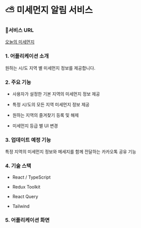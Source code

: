 # ⛅ 미세먼지 알림 서비스



### 🎉서비스 URL

[오늘의 미세먼지](https://lemony452.github.io/fine-dust-notification/)



### 1. 어플리케이션 소개

원하는 시/도 지역 별 미세먼지 정보를 제공합니다.

### 2. 주요 기능

- 사용자가 설정한 기본 지역의 미세먼지 정보 제공

- 특정 시/도의 모든 지역 미세먼지 정보 제공

- 원하는 지역의 즐겨찾기 등록 및 해제

- 미세먼지 등급 별 UI 변경

### 3. 업데이트 예정 기능

특정 지역의 미세먼지 정보와 메세지를 함께 전달하는 카카오톡 공유 기능

### 4. 기술 스택

- React / TypeScript

- Redux Toolkit

- React Query

- Tailwind

### 5. 어플리케이션 화면
